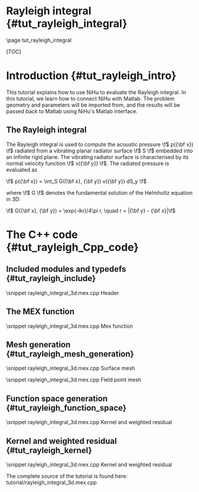 Rayleigh integral {#tut_rayleigh_integral}
=================

\page tut_rayleigh_integral

[TOC]

Introduction {#tut_rayleigh_intro}
============

This tutorial explains how to use NiHu to evaluate the Rayleigh integral.
In this tutorial, we learn how to connect NiHu with Matlab.
The problem geometry and parameters will be imported from, and
the results will be passed back to Matlab using NiHu's Matlab interface.

The Rayleigh integral
---------------------

The Rayleigh integral is used to compute the acoustic pressure \f$ p({\bf x}) \f$ radiated from a vibrating planar radiator surface \f$ S \f$ embedded into an infinite rigid plane.
The vibrating radiator surface is characterised by its normal velocity function \f$ v({\bf y}) \f$.
The radiated pressure is evaluated as

\f$ p({\bf x}) = \int_S G({\bf x}, {\bf y}) v({\bf y}) dS_y \f$

where \f$ G \f$ denotes the fundamental solution of the Helmholtz equation in 3D:

\f$ G({\bf x}, {\bf y}) = \exp(-ikr)/4\pi r, \quad r = |{\bf y} - {\bf x}|\f$


The C++ code {#tut_rayleigh_Cpp_code}
============

Included modules and typedefs {#tut_rayleigh_include}
-----------------------------

\snippet rayleigh_integral_3d.mex.cpp Header

The MEX function
----------------

\snippet rayleigh_integral_3d.mex.cpp Mex function

Mesh generation {#tut_rayleigh_mesh_generation}
---------------

\snippet rayleigh_integral_3d.mex.cpp Surface mesh

\snippet rayleigh_integral_3d.mex.cpp Field point mesh

Function space generation {#tut_rayleigh_function_space}
-------------------------

\snippet rayleigh_integral_3d.mex.cpp Kernel and weighted residual

Kernel and weighted residual {#tut_rayleigh_kernel}
----------------------------


\snippet rayleigh_integral_3d.mex.cpp Kernel and weighted residual


The complete source of the tutorial is found here: tutorial/rayleigh_integral_3d.mex.cpp

